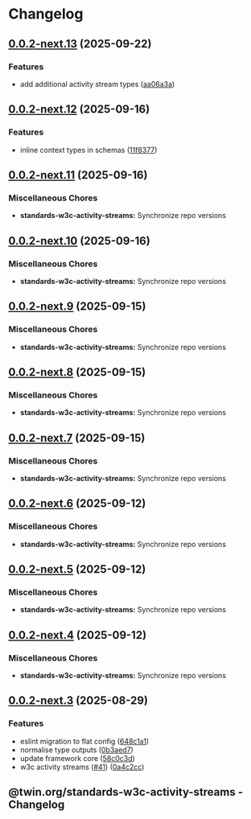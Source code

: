 # Changelog

## [0.0.2-next.13](https://github.com/twinfoundation/standards/compare/standards-w3c-activity-streams-v0.0.2-next.12...standards-w3c-activity-streams-v0.0.2-next.13) (2025-09-22)


### Features

* add additional activity stream types ([aa06a3a](https://github.com/twinfoundation/standards/commit/aa06a3a825c3c6196b7610b0dcc2a5dc5e53aecb))

## [0.0.2-next.12](https://github.com/twinfoundation/standards/compare/standards-w3c-activity-streams-v0.0.2-next.11...standards-w3c-activity-streams-v0.0.2-next.12) (2025-09-16)


### Features

* inline context types in schemas ([11f8377](https://github.com/twinfoundation/standards/commit/11f8377b129d459a4596ff30a86651beacd7f743))

## [0.0.2-next.11](https://github.com/twinfoundation/standards/compare/standards-w3c-activity-streams-v0.0.2-next.10...standards-w3c-activity-streams-v0.0.2-next.11) (2025-09-16)


### Miscellaneous Chores

* **standards-w3c-activity-streams:** Synchronize repo versions

## [0.0.2-next.10](https://github.com/twinfoundation/standards/compare/standards-w3c-activity-streams-v0.0.2-next.9...standards-w3c-activity-streams-v0.0.2-next.10) (2025-09-16)


### Miscellaneous Chores

* **standards-w3c-activity-streams:** Synchronize repo versions

## [0.0.2-next.9](https://github.com/twinfoundation/standards/compare/standards-w3c-activity-streams-v0.0.2-next.8...standards-w3c-activity-streams-v0.0.2-next.9) (2025-09-15)


### Miscellaneous Chores

* **standards-w3c-activity-streams:** Synchronize repo versions

## [0.0.2-next.8](https://github.com/twinfoundation/standards/compare/standards-w3c-activity-streams-v0.0.2-next.7...standards-w3c-activity-streams-v0.0.2-next.8) (2025-09-15)


### Miscellaneous Chores

* **standards-w3c-activity-streams:** Synchronize repo versions

## [0.0.2-next.7](https://github.com/twinfoundation/standards/compare/standards-w3c-activity-streams-v0.0.2-next.6...standards-w3c-activity-streams-v0.0.2-next.7) (2025-09-15)


### Miscellaneous Chores

* **standards-w3c-activity-streams:** Synchronize repo versions

## [0.0.2-next.6](https://github.com/twinfoundation/standards/compare/standards-w3c-activity-streams-v0.0.2-next.5...standards-w3c-activity-streams-v0.0.2-next.6) (2025-09-12)


### Miscellaneous Chores

* **standards-w3c-activity-streams:** Synchronize repo versions

## [0.0.2-next.5](https://github.com/twinfoundation/standards/compare/standards-w3c-activity-streams-v0.0.2-next.4...standards-w3c-activity-streams-v0.0.2-next.5) (2025-09-12)


### Miscellaneous Chores

* **standards-w3c-activity-streams:** Synchronize repo versions

## [0.0.2-next.4](https://github.com/twinfoundation/standards/compare/standards-w3c-activity-streams-v0.0.2-next.3...standards-w3c-activity-streams-v0.0.2-next.4) (2025-09-12)


### Miscellaneous Chores

* **standards-w3c-activity-streams:** Synchronize repo versions

## [0.0.2-next.3](https://github.com/twinfoundation/standards/compare/standards-w3c-activity-streams-v0.0.2-next.2...standards-w3c-activity-streams-v0.0.2-next.3) (2025-08-29)


### Features

* eslint migration to flat config ([648c1a1](https://github.com/twinfoundation/standards/commit/648c1a1e69d99b6b0cf69358ec6bdeecdbe3a5ea))
* normalise type outputs ([0b3aed7](https://github.com/twinfoundation/standards/commit/0b3aed7df0802cd609423bbd7fda6bde601d3ceb))
* update framework core ([58c0c3d](https://github.com/twinfoundation/standards/commit/58c0c3dd6cea0e4c2393dc0e3e1eb33a6d06f617))
* w3c activity streams ([#41](https://github.com/twinfoundation/standards/issues/41)) ([0a4c2cc](https://github.com/twinfoundation/standards/commit/0a4c2cc86c134db60d98fbc50350817c2e6f44eb))

## @twin.org/standards-w3c-activity-streams - Changelog
